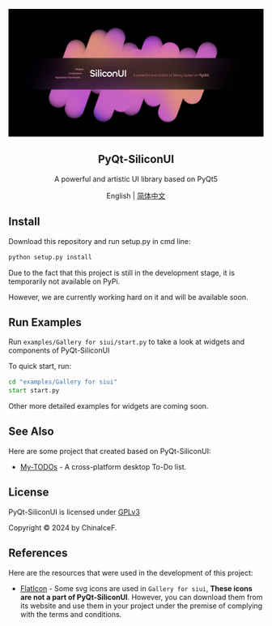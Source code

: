
<p align="center">  
  
  <a href="#">
    <img src="https://github.com/ChinaIceF/PyQt-SiliconUI/blob/main/assets/readme/silicon_main.png?raw=true" alt="Logo"  >
  </a>
  
  <h2 align="center">PyQt-SiliconUI</h2>
  <p align="center">A powerful and artistic UI library based on PyQt5</p>

<p align="center">
    English | <a href="docs/README_zh.md">简体中文</a>
</p>

## Install
Download this repository and run setup.py in cmd line:
```cmd
python setup.py install
```
Due to the fact that this project is still in the development stage, it is temporarily not available on PyPi.

However, we are currently working hard on it and will be available soon.


## Run Examples
Run `examples/Gallery for siui/start.py` to take a look at widgets and components of PyQt-SiliconUI

To quick start, run:
```cmd
cd "examples/Gallery for siui"
start start.py
```
Other more detailed examples for widgets are coming soon.


## See Also
Here are some project that created based on PyQt-SiliconUI:
* [My-TODOs](https://github.com/ChinaIceF/My-TODOs) - A cross-platform desktop To-Do list.


## License
PyQt-SiliconUI is licensed under [GPLv3](LICENSE) 

Copyright © 2024 by ChinaIceF.


## References
Here are the resources that were used in the development of this project:
* [FlatIcon](https://flaticon.com/) - Some svg icons are used in `Gallery for siui`, **These icons are not a part of PyQt-SiliconUI**. However, you can download them from its website and use them in your project under the premise of complying with the terms and conditions.


